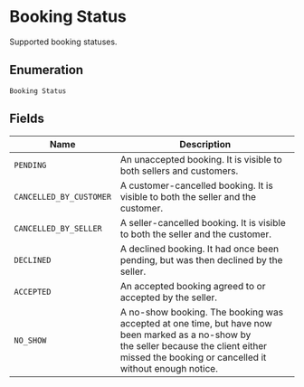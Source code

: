 
# Booking Status

Supported booking statuses.

## Enumeration

`Booking Status`

## Fields

| Name | Description |
|  --- | --- |
| `PENDING` | An unaccepted booking. It is visible to both sellers and customers. |
| `CANCELLED_BY_CUSTOMER` | A customer-cancelled booking. It is visible to both the seller and the customer. |
| `CANCELLED_BY_SELLER` | A seller-cancelled booking. It is visible to both the seller and the customer. |
| `DECLINED` | A declined booking. It had once been pending, but was then declined by the seller. |
| `ACCEPTED` | An accepted booking agreed to or accepted by the seller. |
| `NO_SHOW` | A no-show booking. The booking was accepted at one time, but have now been marked as a no-show by<br>the seller because the client either missed the booking or cancelled it without enough notice. |

